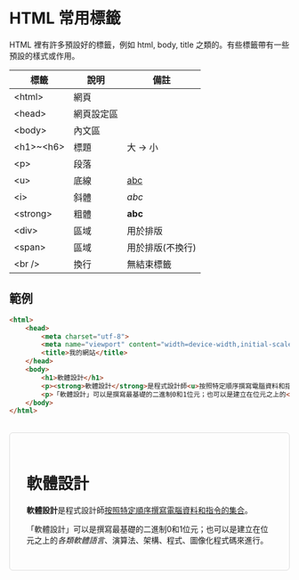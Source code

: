# HTML 常用標籤
HTML 裡有許多預設好的標籤，例如 html, body, title 之類的。有些標籤帶有一些預設的樣式或作用。

|標籤|說明|備註|
|---|---|---|
|&lt;html>|網頁|
|&lt;head>|網頁設定區|
|&lt;body>|內文區|
|&lt;h1>~&lt;h6>|標題|大 -> 小
|&lt;p>|段落|
|&lt;u>|底線|<u>abc</u>
|&lt;i>|斜體|<i>abc</i>
|&lt;strong>|粗體|<strong>abc</strong>
|&lt;div>|區域|用於排版
|&lt;span>|區域|用於排版(不換行)
|&lt;br />|換行|無結束標籤


## 範例
```html
<html>
    <head>
        <meta charset="utf-8">
        <meta name="viewport" content="width=device-width,initial-scale=1">
        <title>我的網站</title>
    </head>
    <body>
        <h1>軟體設計</h1>
        <p><strong>軟體設計</strong>是程式設計師<u>按照特定順序撰寫電腦資料和指令的集合</u>。</p>
        <p>「軟體設計」可以是撰寫最基礎的二進制0和1位元；也可以是建立在位元之上的<i>各類軟體語言</i>、演算法、架構、程式、圖像化程式碼來進行。</p>
    </body>
</html>
```

<br />

<div style="border: 1px solid #ddd; padding: 30px; border-radius: 6px;">
<h1>軟體設計</h1>
<p><strong>軟體設計</strong>是程式設計師<u>按照特定順序撰寫電腦資料和指令的集合</u>。</p>
<p>「軟體設計」可以是撰寫最基礎的二進制0和1位元；也可以是建立在位元之上的<i>各類軟體語言</i>、演算法、架構、程式、圖像化程式碼來進行。</p>
</div>
